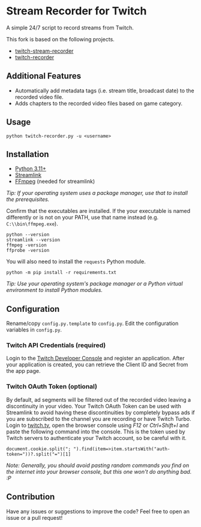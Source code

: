 # Stream Recorder for Twitch

A simple 24/7 script to record streams from Twitch.

This fork is based on the following projects.
- [twitch-stream-recorder](https://github.com/ancalentari/twitch-stream-recorder)
-  [twitch-recorder](https://gist.github.com/junian/b41dd8e544bf0e3980c971b0d015f5f6)


## Additional Features
- Automatically add metadata tags (i.e. stream title, broadcast date) to the recorded video file.
- Adds chapters to the recorded video files based on game category.

## Usage

```
python twitch-recorder.py -u <username>
```

## Installation

- [Python 3.11+](https://www.python.org/downloads/)
- [Streamlink](https://github.com/ancalentari/twitch-stream-recorder)
- [FFmpeg](https://ffmpeg.org/download.html) (needed for streamlink)

*Tip: If your operating system uses a package manager, use that to install the prerequisites.*


Confirm that the executables are installed. If the your executable is named differently or is not on your PATH, use that name instead (e.g. `C:\\bin\ffmpeg.exe`).
```
python --version
streamlink --version
ffmpeg -version
ffprobe -version
```

You will also need to install the `requests` Python module.
```
python -m pip install -r requirements.txt
```
*Tip: Use your operating system's package manager or a Python virtual environment to install Python modules.*

## Configuration

Rename/copy `config.py.template` to `config.py`. Edit the configuration variables in `config.py`.

### Twitch API Credentials (required)
Login to the [Twitch Developer Console](https://dev.twitch.tv/console/apps) and register an application. After your application is created, you can retrieve the Client ID and Secret from the app page.

### Twitch OAuth Token (optional)
By default, ad segments will be filtered out of the recorded video leaving a discontinuity in your video. Your Twitch OAuth Token can be used with Streamlink to avoid having these discontinuities by completely bypass ads if you are subscribed to the channel you are recording or have Twitch Turbo. Login to [twitch.tv](https://twitch.tv/), open the browser console using *F12* or *Ctrl+Shift+I* and paste the following command into the console. This is the token used by Twitch servers to authenticate your Twitch account, so be careful with it.
```
document.cookie.split("; ").find(item=>item.startsWith("auth-token="))?.split("=")[1]
```

*Note: Generally, you should avoid pasting random commands you find on the internet into your browser console, but this one won't do anything bad. :P*

## Contribution

Have any issues or suggestions to improve the code? Feel free to open an issue or a pull request!
